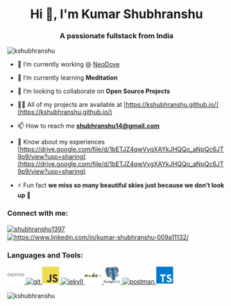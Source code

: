 <h1 align="center">Hi 👋, I'm Kumar Shubhranshu</h1>
<h3 align="center">A passionate fullstack from India</h3>

<p align="left"> <img src="https://komarev.com/ghpvc/?username=kshubhranshu&label=Profile%20views&color=0e75b6&style=flat" alt="kshubhranshu" /> </p>

- 🔭 I’m currently working @ [NeoDove](https://in.linkedin.com/company/neodove)

- 🌱 I’m currently learning **Meditation**

- 👯 I’m looking to collaborate on **Open Source Projects**

- 👨‍💻 All of my projects are available at [https://kshubhranshu.github.io/](https://kshubhranshu.github.io/)

- 📫 How to reach me **shubhranshu14@gmail.com**

- 📄 Know about my experiences [https://drive.google.com/file/d/1bETJZ4qwVvgXAYkJHQQo_aNpQc6JT9p9/view?usp=sharing](https://drive.google.com/file/d/1bETJZ4qwVvgXAYkJHQQo_aNpQc6JT9p9/view?usp=sharing)

- ⚡ Fun fact **we miss so many beautiful skies just because we don't look up 🌌**

<h3 align="left">Connect with me:</h3>
<p align="left">
<a href="https://twitter.com/shubhranshu1397" target="blank"><img align="center" src="https://raw.githubusercontent.com/rahuldkjain/github-profile-readme-generator/neutral-icons/src/images/icons/Social/twitter.svg" alt="shubhranshu1397" height="30" width="40" /></a>
<a href="https://linkedin.com/in/https://www.linkedin.com/in/kumar-shubhranshu-009a11132/" target="blank"><img align="center" src="https://raw.githubusercontent.com/rahuldkjain/github-profile-readme-generator/neutral-icons/src/images/icons/Social/linked-in-alt.svg" alt="https://www.linkedin.com/in/kumar-shubhranshu-009a11132/" height="30" width="40" /></a>
</p>

<h3 align="left">Languages and Tools:</h3>
<p align="left"> <a href="https://expressjs.com" target="_blank"> <img src="https://raw.githubusercontent.com/devicons/devicon/master/icons/express/express-original-wordmark.svg" alt="express" width="40" height="40"/> </a> <a href="https://git-scm.com/" target="_blank"> <img src="https://www.vectorlogo.zone/logos/git-scm/git-scm-icon.svg" alt="git" width="40" height="40"/> </a> <a href="https://developer.mozilla.org/en-US/docs/Web/JavaScript" target="_blank"> <img src="https://raw.githubusercontent.com/devicons/devicon/master/icons/javascript/javascript-original.svg" alt="javascript" width="40" height="40"/> </a> <a href="https://jekyllrb.com/" target="_blank"> <img src="https://www.vectorlogo.zone/logos/jekyllrb/jekyllrb-icon.svg" alt="jekyll" width="40" height="40"/> </a> <a href="https://nodejs.org" target="_blank"> <img src="https://raw.githubusercontent.com/devicons/devicon/master/icons/nodejs/nodejs-original-wordmark.svg" alt="nodejs" width="40" height="40"/> </a> <a href="https://www.postgresql.org" target="_blank"> <img src="https://raw.githubusercontent.com/devicons/devicon/master/icons/postgresql/postgresql-original-wordmark.svg" alt="postgresql" width="40" height="40"/> </a> <a href="https://postman.com" target="_blank"> <img src="https://www.vectorlogo.zone/logos/getpostman/getpostman-icon.svg" alt="postman" width="40" height="40"/> </a> <a href="https://www.typescriptlang.org/" target="_blank"> <img src="https://raw.githubusercontent.com/devicons/devicon/master/icons/typescript/typescript-original.svg" alt="typescript" width="40" height="40"/> </a> </p>

<p><img align="center" src="https://github-readme-streak-stats.herokuapp.com/?user=kshubhranshu&" alt="kshubhranshu" /></p>
